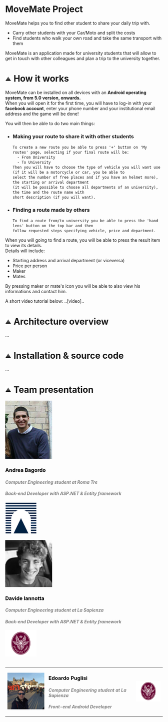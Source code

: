 <h1 id="project"> MoveMate Project </h1>

MoveMate helps you to find other student to share your daily trip with.
* Carry other students with your Car/Moto and split the costs
* Find students who walk your own road and take the same transport with them

MoveMate is an application made for university students that will allow to get in touch with other colleagues and plan a trip to the university together.
 
<h1 id="how-works"><a href="#menu"><img src="vector-icon.png" alt="su" width="20"></a> How it works </h1>

MoveMate can be installed on all devices with an **Android operating system, from 5.0 version, onwards.** <br>
When you will open it for the first time, you will have to log-in with your **facebook account**, enter your phone number and your institutional email address and the game will be done!

You will then be able to do two main things:
* ### Making your route to share it with other students
      To create a new route you be able to press '+' button on 'My routes' page, selecting if your final route will be:
        - From University
        - To University
      Then you will have to choose the type of vehicle you will want use (if it will be a motorcycle or car, you be able to
      select the number of free places and if you have an helmet more), the starting or arrival department 
      (it will be possible to choose all departments of an university), the time and the route name with 
      short description (if you will want).
* ### Finding a route made by others
      To find a route from/to university you be able to press the 'hand lens' button on the top bar and then 
      follow requested steps specifying vehicle, price and department.

When you will going to find a route, you will be able to press the result item to view its details. <br>
Details will include:
* Starting address and arrival department (or viceversa)
* Price per person
* Maker
* Mates

By pressing maker or mate's icon you will be able to also view his informations and contact him.

A short video tutorial below:
..[video]..

<h1 id="arch-view"><a href="#menu"><img src="vector-icon.png" alt="su" width="20"></a> Architecture overview </h1>
...

<h1 id="install-source"><a href="#menu"><img src="vector-icon.png" alt="su" width="20"></a> Installation &amp; source code </h1>
...

<h1 id="team"><a href="#menu"><img src="vector-icon.png" alt="su" width="20"></a> Team presentation </h1>
<section class="site-footer" style="color: gray; text-align: left;">

 <section id="team-items">
 
   <section class="btn">
    <img class="btn" style="margin: 0; padding: 0; border-color: rgba(0, 0, 0,0.2);" src="andr-pic.jpg" alt="su" width="150">
    <section class="btn" style="text-align: left;">
    <h3 style="color: black;">Andrea Bagordo</h3>
    <h4 style="color: gray; font-style: italic;">Computer Engineering student at Roma Tre</h4>
    <h4 style="color: gray; font-style: italic; font-weight: Bold;">Back-end Developer with ASP.NET &amp; Entity framework</h4>
    </section>
    <section class="btn"><img src="logoromatre.png" alt="uni" width="100"></section>
   </section>
   <br>
   <section class="btn">
    <img class="btn" style="margin: 0; padding: 0; border-color: rgba(0, 0, 0,0.2);" src="david-pic.jpg" alt="su" width="150">
    <section class="btn" style="text-align: left;">
    <h3 style="color: black;">Davide Iannotta</h3>
    <h4 style="color: gray; font-style: italic;">Computer Engineering student at La Sapienza</h4>
    <h4 style="color: gray; font-style: italic; font-weight: Bold;">Back-end Developer with ASP.NET &amp; Entity framework</h4>
    </section>
    <section class="btn"><img src="sapienzaicon.jpg" alt="uni" width="100"></section>
   </section>
   <br>
   <table>
    <tr>
    <td><img class="btn" style="margin: 0; padding: 0; border-color: rgba(0, 0, 0,0.2);" src="edo-pic.jpg" alt="su" width="150"></td>
    <td><section class="btn" style="text-align: left;">
    <h3 style="color: black;">Edoardo Puglisi</h3>
    <h4 style="color: gray; font-style: italic;">Computer Engineering student at La Sapienza</h4>
    <h4 style="color: gray; font-style: italic; font-weight: Bold;">Front-end Android Developer</h4>
    </section></td>
    <td><section class="btn"><img src="sapienzaicon.jpg" alt="uni" width="100"></section></td>
    </tr>
   </table>
   
   
 </section>
</section>
